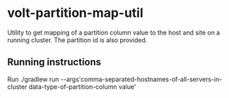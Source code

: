 # volt-partition-map-util
Utility to get mapping of a partition column value to the host and site on a running cluster. The partition id is also provided.

## Running instructions
Run ./gradlew run --args'comma-separated-hostnames-of-all-servers-in-cluster data-type-of-partition-column value'

